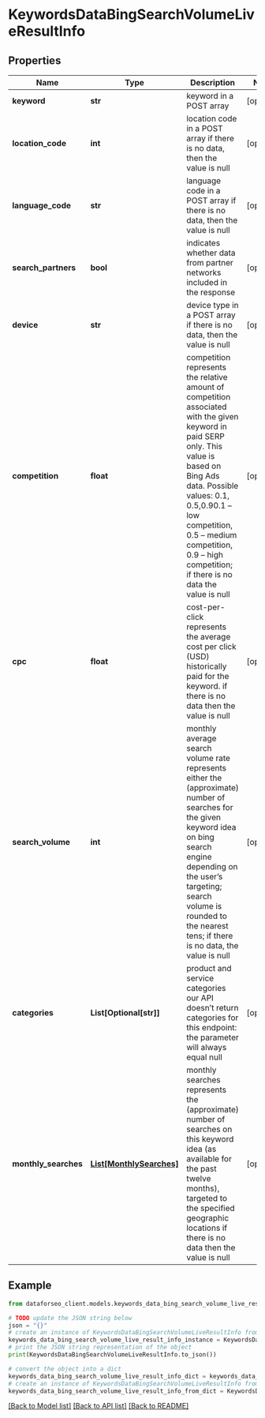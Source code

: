 # KeywordsDataBingSearchVolumeLiveResultInfo


## Properties

Name | Type | Description | Notes
------------ | ------------- | ------------- | -------------
**keyword** | **str** | keyword in a POST array | [optional] 
**location_code** | **int** | location code in a POST array if there is no data, then the value is null | [optional] 
**language_code** | **str** | language code in a POST array if there is no data, then the value is null | [optional] 
**search_partners** | **bool** | indicates whether data from partner networks included in the response | [optional] 
**device** | **str** | device type in a POST array if there is no data, then the value is null | [optional] 
**competition** | **float** | competition represents the relative amount of competition associated with the given keyword in paid SERP only. This value is based on Bing Ads data. Possible values: 0.1, 0.5,0.90.1 – low competition, 0.5 – medium competition, 0.9 – high competition; if there is no data the value is null | [optional] 
**cpc** | **float** | cost-per-click represents the average cost per click (USD) historically paid for the keyword. if there is no data then the value is null | [optional] 
**search_volume** | **int** | monthly average search volume rate represents either the (approximate) number of searches for the given keyword idea on bing search engine depending on the user’s targeting; search volume is rounded to the nearest tens; if there is no data, the value is null | [optional] 
**categories** | **List[Optional[str]]** | product and service categories our API doesn’t return categories for this endpoint: the parameter will always equal null | [optional] 
**monthly_searches** | [**List[MonthlySearches]**](MonthlySearches.md) | monthly searches represents the (approximate) number of searches on this keyword idea (as available for the past twelve months), targeted to the specified geographic locations if there is no data then the value is null | [optional] 

## Example

```python
from dataforseo_client.models.keywords_data_bing_search_volume_live_result_info import KeywordsDataBingSearchVolumeLiveResultInfo

# TODO update the JSON string below
json = "{}"
# create an instance of KeywordsDataBingSearchVolumeLiveResultInfo from a JSON string
keywords_data_bing_search_volume_live_result_info_instance = KeywordsDataBingSearchVolumeLiveResultInfo.from_json(json)
# print the JSON string representation of the object
print(KeywordsDataBingSearchVolumeLiveResultInfo.to_json())

# convert the object into a dict
keywords_data_bing_search_volume_live_result_info_dict = keywords_data_bing_search_volume_live_result_info_instance.to_dict()
# create an instance of KeywordsDataBingSearchVolumeLiveResultInfo from a dict
keywords_data_bing_search_volume_live_result_info_from_dict = KeywordsDataBingSearchVolumeLiveResultInfo.from_dict(keywords_data_bing_search_volume_live_result_info_dict)
```
[[Back to Model list]](../README.md#documentation-for-models) [[Back to API list]](../README.md#documentation-for-api-endpoints) [[Back to README]](../README.md)


